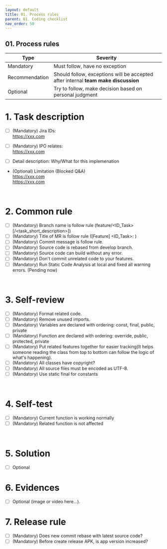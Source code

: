 ```yaml
---
layout: default
title: 01. Process rules
parent: 01. Coding checklist
nav_order: 50
---
```


## 01. Process rules

|Type|Severity|
|---|--- |
|Mandatory|Must follow, have no exception|
|Recommendation|Should follow, exceptions will be accepted after internal **team make discussion** |
|Optional|Try to follow, make decision based on personal judgment|

# 1. Task description

- [ ] (Mandatory) Jira IDs:<br>
https://xxx.com

- [ ] (Mandatory) IPO relates: <br>
https://xxx.com

- [ ] Detail description: Why/What for this implemenation 

- (Optional) Limitation (Blocked Q&A) <br>
https://xxx.com<br>
https://xxx.com

<br />

# 2. Common rule
- [ ] (Mandatory) Branch name is follow rule (feature/<ID_Task>[/<task_short_description>])
- [ ] (Mandatory) Title of MR is follow rule ([Feature] <ID_Task>: <description>)
- [ ] (Mandatory) Commit message is follow rule.
- [ ] (Mandatory) Source code is rebased from develop branch.
- [ ] (Mandatory) Source code can build without any error.
- [ ] (Mandatory) Don't commit unrelated code to your features.
- [ ] (Mandatory) Run Static Code Analysis at local and fixed all warning errors. (Pending now)

<br />

# 3. Self-review
- [ ] (Mandatory) Format related code.
- [ ] (Mandatory) Remove unused imports.
- [ ] (Mandatory) Variables are declared with ordering: const, final, public, private
- [ ] (Mandatory) Function are declared with ordering: override, public, protected, private
- [ ] (Mandatory) Put related features together for easier tracking(It helps someone reading the class from top to bottom can follow the logic of what's happening).
- [ ] (Mandatory) All classes have copyright?
- [ ] (Mandatory) All source files must be encoded as UTF-8.	
- [ ] (Mandatory) Use static final for constants

<br />

# 4. Self-test 
- [ ] (Mandatory) Current function is working normally
- [ ] (Mandatory) Related function is not affected

<br />

# 5. Solution

- [ ] Optional

# 6. Evidences

- [ ] Optional (image or video here...).

# 7. Release rule
- [ ] (Mandatory) Does new commit rebase with latest source code?
- [ ] (Mandatory) Before create release APK, is app version increased?	